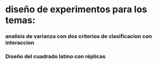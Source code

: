 # diseño de experimentos para los temas:
### analisis de varianza con dos criterios de clasificacion con interaccion
### Diseño del cuadrado latino con réplicas
